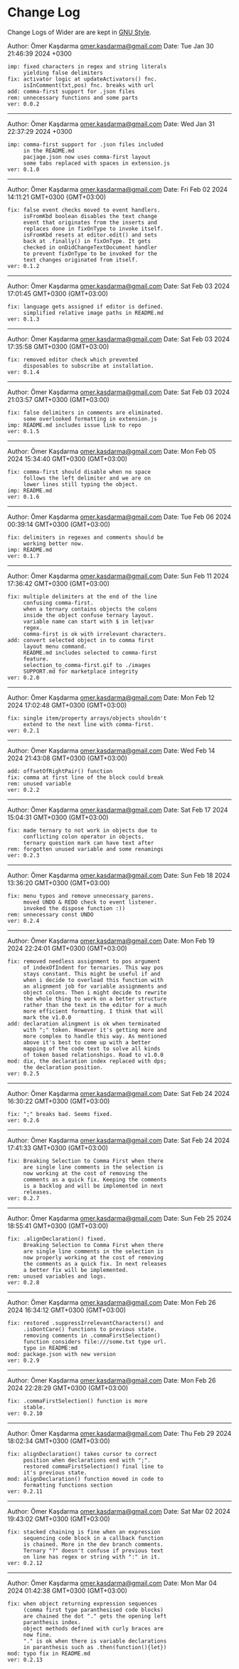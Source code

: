 # Change Log

Change Logs of Wider are are kept in [GNU Style](https://www.gnu.org/prep/standards/html_node/Style-of-Change-Logs.html#Style-of-Change-Logs).

Author: Ömer Kaşdarma <omer.kasdarma@gmail.com>
Date:   Tue Jan 30 21:46:39 2024 +0300

    imp: fixed characters in regex and string literals
         yielding false delimiters
    fix: activator logic at updateActivators() fnc.
         isInComment(txt,pos) fnc. breaks with url
    add: comma-first support for .json files
    rem: unnecessary functions and some parts
    ver: 0.0.2
_________________________________________________

Author: Ömer Kaşdarma <omer.kasdarma@gmail.com>
Date:   Wed Jan 31 22:37:29 2024 +0300

    imp: comma-first support for .json files included
         in the README.md
         pacjage.json now uses comma-first layout
         some tabs replaced with spaces in extension.js
    ver: 0.1.0
_________________________________________________

Author: Ömer Kaşdarma <omer.kasdarma@gmail.com>
Date: Fri Feb 02 2024 14:11:21 GMT+0300 (GMT+03:00)

    fix: false event checks moved to event handlers.
         isFromKbd boolean disables the text change
         event that originates from the inserts and
         replaces done in fixOnType to invoke itself.
         isFromKbd resets at editor.edit() and sets
         back at .finally() in fixOnType. It gets
         checked in onDidChangeTextDocument handler
         to prevent fixOnType to be invoked for the
         text changes originated from itself.
    ver: 0.1.2
_________________________________________________

Author: Ömer Kaşdarma <omer.kasdarma@gmail.com>
Date: Sat Feb 03 2024 17:01:45 GMT+0300 (GMT+03:00)

    fix: language gets assigned if editor is defined.
         simplified relative image paths in README.md
    ver: 0.1.3
_________________________________________________

Author: Ömer Kaşdarma <omer.kasdarma@gmail.com>
Date: Sat Feb 03 2024 17:35:58 GMT+0300 (GMT+03:00)

    fix: removed editor check which prevented
         disposables to subscribe at installation.
    ver: 0.1.4
_________________________________________________

Author: Ömer Kaşdarma <omer.kasdarma@gmail.com>
Date: Sat Feb 03 2024 21:03:57 GMT+0300 (GMT+03:00)

    fix: false delimiters in comments are eliminated.
         some overlooked formatting in extension.js
    imp: README.md includes issue link to repo
    ver: 0.1.5
_________________________________________________
Author: Ömer Kaşdarma <omer.kasdarma@gmail.com>
Date: Mon Feb 05 2024 15:34:40 GMT+0300 (GMT+03:00)

    fix: comma-first should disable when no space
         follows the left delimiter and we are on
         lower lines still typing the object.
    imp: README.md
    ver: 0.1.6
_________________________________________________
Author: Ömer Kaşdarma <omer.kasdarma@gmail.com>
Date: Tue Feb 06 2024 00:39:14 GMT+0300 (GMT+03:00)
 

    fix: delimiters in regexes and comments should be
         working better now.
    imp: README.md
    ver: 0.1.7
_________________________________________________
Author: Ömer Kaşdarma <omer.kasdarma@gmail.com>
Date: Sun Feb 11 2024 17:36:42 GMT+0300 (GMT+03:00)
 

    fix: multiple delimiters at the end of the line
         confusing comma-first.
         when a ternary contains objects the colons
         inside the object confuse ternary layout.
         variable name can start with $ in let|var
         regex.
         comma-first is ok with irrelevant characters.
    add: convert selected object in to comma first
         layout menu command.
         README.md includes selected to comma-first
         feature.
         selection_to_comma-first.gif to ./images
         SUPPORT.md for marketplace integrity
    ver: 0.2.0
_________________________________________________
Author: Ömer Kaşdarma <omer.kasdarma@gmail.com>
Date: Mon Feb 12 2024 17:02:48 GMT+0300 (GMT+03:00)
 

    fix: single item/property arrays/objects shouldn't
         extend to the next line with comma-first.
    ver: 0.2.1
_________________________________________________
Author: Ömer Kaşdarma <omer.kasdarma@gmail.com>
Date: Wed Feb 14 2024 21:43:08 GMT+0300 (GMT+03:00)
 

    add: offsetOfRightPair() function
    fix: comma at first line of the block could break
    rem: unused variable
    ver: 0.2.2
_________________________________________________
Author: Ömer Kaşdarma <omer.kasdarma@gmail.com>
Date: Sat Feb 17 2024 15:04:31 GMT+0300 (GMT+03:00)
 

    fix: made ternary to not work in objects due to
         conflicting colon operator in objects.
         ternary question mark can have text after
    rem: forgotten unused variable and some renamings
    ver: 0.2.3
_________________________________________________
Author: Ömer Kaşdarma <omer.kasdarma@gmail.com>
Date: Sun Feb 18 2024 13:36:20 GMT+0300 (GMT+03:00)
 

    fix: menu typos and remove unnecessary parens.
         moved UNDO & REDO check to event listener.
         invoked the dispose function :))
    rem: unnecessary const UNDO
    ver: 0.2.4
_________________________________________________
Author: Ömer Kaşdarma <omer.kasdarma@gmail.com>
Date: Mon Feb 19 2024 22:24:01 GMT+0300 (GMT+03:00)
 

    fix: removed needless assignment to pos argument
         of indexOfIndent for ternaries. This way pos
         stays constant. This might be useful if and
         when i decide to overload this function with
         an alignment job for variable assignments and
         object colons. Then i might decide to rewrite
         the whole thing to work on a better structure
         rather than the text in the editor for a much
         more efficient formatting. I think that will
         mark the v1.0.0
    add: declaration alingment is ok when terminated
         with ";" token. However it's getting more and
         more complex to handle this way. As mentioned
         above it's best to come up with a better
         mapping of the code text to solve all kinds
         of token based relationships. Road to v1.0.0
    mod: dix, the declaration index replaced with dps;
         the declaration position.
    ver: 0.2.5
_________________________________________________
Author: Ömer Kaşdarma <omer.kasdarma@gmail.com>
Date: Sat Feb 24 2024 16:30:22 GMT+0300 (GMT+03:00)
 

    fix: ";" breaks bad. Seems fixed.
    ver: 0.2.6
_________________________________________________
Author: Ömer Kaşdarma <omer.kasdarma@gmail.com>
Date: Sat Feb 24 2024 17:41:33 GMT+0300 (GMT+03:00)
 

    fix: Breaking Selection to Comma First when there
         are single line comments in the selection is
         now working at the cost of removing the
         comments as a quick fix. Keeping the comments
         is a backlog and will be implemented in next
         releases.
    ver: 0.2.7
_________________________________________________
Author: Ömer Kaşdarma <omer.kasdarma@gmail.com>
Date: Sun Feb 25 2024 18:55:41 GMT+0300 (GMT+03:00)


    fix: .alignDeclaration() fixed.
         Breaking Selection to Comma First when there
         are single line comments in the selection is
         now properly working at the cost of removing
         the comments as a quick fix. In next releases
         a better fix will be implemented.
    rem: unused variables and logs.
    ver: 0.2.8
_________________________________________________
Author: Ömer Kaşdarma <omer.kasdarma@gmail.com>
Date: Mon Feb 26 2024 16:34:12 GMT+0300 (GMT+03:00)
 

    fix: restored .suppressIrrelevantCharacters() and
         .isDontCare() functions to previous state.
         removing comments in .commaFirstSelection()
         function considers file:///some.txt type url.
         typo in README:md
    mod: package.json with new version
    ver: 0.2.9
_________________________________________________
Author: Ömer Kaşdarma <omer.kasdarma@gmail.com>
Date: Mon Feb 26 2024 22:28:29 GMT+0300 (GMT+03:00)
 

    fix: .commaFirstSelection() function is more
         stable.
    ver: 0.2.10
_________________________________________________
Author: Ömer Kaşdarma <omer.kasdarma@gmail.com>
Date: Thu Feb 29 2024 18:02:34 GMT+0300 (GMT+03:00)
 

    fix: alignDeclaration() takes cursor to correct
         position when declarations end with ";".
         restored commaFirstSelection() final line to
         it's previous state.
    mod: alignDeclaration() function moved in code to
         formatting functions section
    ver: 0.2.11
_________________________________________________

Author: Ömer Kaşdarma <omer.kasdarma@gmail.com>
Date: Sat Mar 02 2024 19:43:02 GMT+0300 (GMT+03:00)
 

    fix: stacked chaining is fine when an expression
         sequencing code block in a callback function
         is chained. More in the dev branch comments.
         Ternary "?" doesn't confuse if previous text
         on line has regex or string with ":" in it.
    ver: 0.2.12
_________________________________________________
Author: Ömer Kaşdarma <omer.kasdarma@gmail.com>
Date: Mon Mar 04 2024 01:42:38 GMT+0300 (GMT+03:00)
 

    fix: when object returning expression sequences
         (comma first type paranthesised code blocks)
         are chained the dot "." gets the opening left
         paranthesis index.
         object methods defined with curly braces are
         now fine.
         "." is ok when there is variable declarations
         in paranthesis such as .then(function(){let})
    mod: typo fix in README.md
    ver: 0.2.13